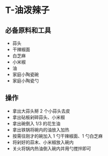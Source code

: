 # T-油泼辣子

## 必备原料和工具

- 蒜头
- 干辣椒面
- 白芝麻
- 小米椒
- 油
- 家庭小陶瓷碗
- 家庭小陶瓷勺

## 操作

- 拿出大蒜头掰 2 个小蒜头去皮
- 拿出砧板剁碎蒜头、小米椒
- 拿出碗倒入 1/3 的花生油
- 拿出铁锅将碗内的油放入加热
- 按需往刚才的碗加入 1 勺干辣椒面、1 勺白芝麻
- 将剁好的蒜末、小米椒放入碗内
- 关火将锅内热油倒入碗内并用勺搅拌即可